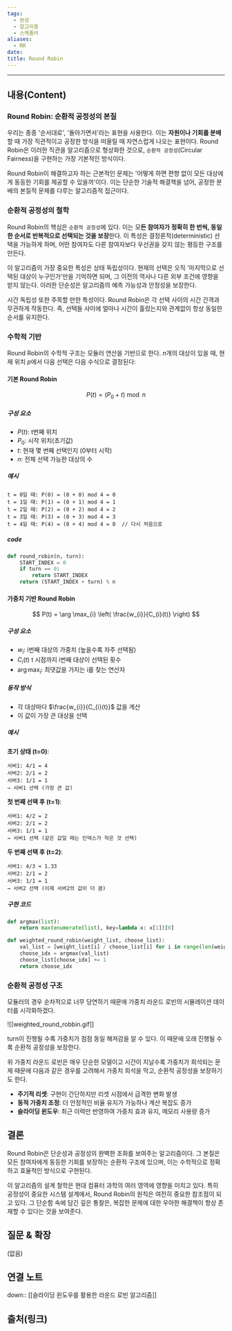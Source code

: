 ```yaml
---
tags:
  - 완성
  - 알고리즘
  - 스케줄러
aliases:
  - RR
date: 
title: Round Robin
---
```


---

## 내용(Content)

### Round Robin: 순환적 공정성의 본질

우리는 종종 '순서대로', '돌아가면서'라는 표현을 사용한다. 이는 **자원이나 기회를 분배**할 때 가장 직관적이고 공정한 방식을 떠올릴 때 자연스럽게 나오는 표현이다. Round Robin은 이러한 직관을 알고리즘으로 형상화한 것으로, `순환적 공정성`(Circular Fairness)을 구현하는 가장 기본적인 방식이다.

Round Robin이 해결하고자 하는 근본적인 문제는 '어떻게 하면 편향 없이 모든 대상에게 동등한 기회를 제공할 수 있을까'이다. 이는 단순한 기술적 해결책을 넘어, 공정한 분배의 본질적 문제를 다루는 알고리즘적 접근이다.

### 순환적 공정성의 철학

Round Robin의 핵심은 `순환적 공정성`에 있다. 이는 모**든 참여자가 정확히 한 번씩, 동일한 순서로 반복적으로 선택되는 것을 보장**한다. 이 특성은 결정론적(deterministic) 선택을 가능하게 하며, 어떤 참여자도 다른 참여자보다 우선권을 갖지 않는 평등한 구조를 만든다.

이 알고리즘의 가장 중요한 특성은 상태 독립성이다. 현재의 선택은 오직 '마지막으로 선택된 대상이 누구인가'만을 기억하면 되며, 그 이전의 역사나 다른 외부 조건에 영향을 받지 않는다. 이러한 단순성은 알고리즘의 예측 가능성과 안정성을 보장한다.

시간 독립성 또한 주목할 만한 특성이다. Round Robin은 각 선택 사이의 시간 간격과 무관하게 작동한다. 즉, 선택들 사이에 얼마나 시간이 흘렀는지와 관계없이 항상 동일한 순서를 유지한다.

### 수학적 기반

Round Robin의 수학적 구조는 모듈러 연산을 기반으로 한다. $n$개의 대상이 있을 때, 현재 위치 $p$에서 다음 선택은 다음 수식으로 결정된다:

#### 기본 Round Robin


$$P(t) = (P_{0} + t) \bmod n $$

##### 구성 요소

- $P(t)$: t번째 위치
- $P_{0}$: 시작 위치(초기값)
- $t$: 현재 몇 번째 선택인지 (0부터 시작)
- $n$: 전체 선택 가능한 대상의 수

##### 예시

```text
t = 0일 때: P(0) = (0 + 0) mod 4 = 0
t = 1일 때: P(1) = (0 + 1) mod 4 = 1
t = 2일 때: P(2) = (0 + 2) mod 4 = 2
t = 3일 때: P(3) = (0 + 3) mod 4 = 3
t = 4일 때: P(4) = (0 + 4) mod 4 = 0  // 다시 처음으로
```

##### code

```python
def round_robin(n, turn):
    START_INDEX = 0
    if turn == 0:
        return START_INDEX
    return (START_INDEX + turn) % n
```

#### 가중치 기반 Round Robin

$$
P(t) = \arg \max_{i} \left( \frac{w_{i}}{C_{i}(t)} \right)
$$

##### 구성 요소

- $w_{i}$: i번째 대상의 가중치 (높을수록 자주 선택됨)
- $C_{i}(t)$ t 시점까지 i번째 대상이 선택된 횟수
- $\arg \max_{i}$: 최댓값을 가지는 i를 찾는 연산자

##### 동작 방식

- 각 대상마다 $\frac{w_{i}}{C_{i}(t)}$ 값을 계산
- 이 값이 가장 큰 대상을 선택

##### 예시

**초기 상태 (t=0)**:

```text
서버1: 4/1 = 4
서버2: 2/1 = 2
서버3: 1/1 = 1
→ 서버1 선택 (가장 큰 값)
```

**첫 번째 선택 후 (t=1)**:

```text
서버1: 4/2 = 2
서버2: 2/1 = 2
서버3: 1/1 = 1
→ 서버1 선택 (같은 값일 때는 인덱스가 작은 것 선택)
```

**두 번째 선택 후 (t=2)**:

```text
서버1: 4/3 ≈ 1.33
서버2: 2/1 = 2
서버3: 1/1 = 1
→ 서버2 선택 (이제 서버2의 값이 더 큼)
```


##### 구현 코드

```python
def argmax(list):
    return max(enumerate(list), key=lambda x: x[1])[0]

def weighted_round_robin(weight_list, choose_list):
    val_list = [weight_list[i] / choose_list[i] for i in range(len(weight_list))]
    choose_idx = argmax(val_list)
    choose_list[choose_idx] += 1
    return choose_idx
```


### 순환적 공정성 구조

모듈러의 경우 순차적으로 너무 당연하기 때문에 가중치 라운드 로빈의 시뮬레이션 데이터를 시각화하겠다.


![[weighted_round_robbin.gif]]

turn이 진행될 수록 가중치가 점점 동일 해져감을 알 수 있다. 이 때문에 오래 진행될 수록 순환적 공정성을 보장한다.

위 가중치 라운드 로빈은 매우 단순한 모델이고 시간이 지날수록 가중치가 희석되는 문제 때문에 다음과 같은 경우를 고려해서 가중치 희석을 막고, 순환적 공정성을 보장하기도 한다.

- **주기적 리셋**: 구현이 간단하지만 리셋 시점에서 급격한 변화 발생
- **동적 가중치 조정**: 더 안정적인 비율 유지가 가능하나 계산 복잡도 증가
- **슬라이딩 윈도우**: 최근 이력만 반영하여 가중치 효과 유지, 메모리 사용량 증가

## 결론

Round Robin은 단순성과 공정성의 완벽한 조화를 보여주는 알고리즘이다. 그 본질은 모든 참여자에게 동등한 기회를 보장하는 순환적 구조에 있으며, 이는 수학적으로 정확하고 효율적인 방식으로 구현된다.

이 알고리즘의 설계 철학은 현대 컴퓨터 과학의 여러 영역에 영향을 미치고 있다. 특히 공정성이 중요한 시스템 설계에서, Round Robin의 원칙은 여전히 중요한 참조점이 되고 있다. 그 단순함 속에 담긴 깊은 통찰은, 복잡한 문제에 대한 우아한 해결책이 항상 존재할 수 있다는 것을 보여준다.

## 질문 & 확장

(없음)

## 연결 노트

down:: [[슬라이딩 윈도우를 활용한 라운드 로빈 알고리즘]]

## 출처(링크)





